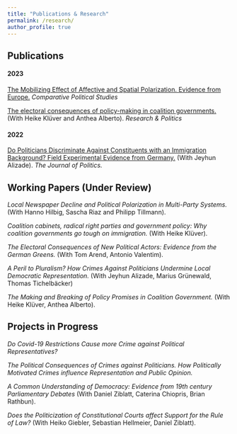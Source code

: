 ```yaml
---
title: "Publications & Research"
permalink: /research/
author_profile: true
---
```


## Publications

#### 2023

[The Mobilizing Effect of Affective and Spatial Polarization. Evidence from Europe.](https://doi.org/10.1177/00104140231194059)
*Comparative Political Studies*


[The electoral consequences of policy-making in coalition governments.](https://journals.sagepub.com/doi/10.1177/20531680231188266)
(With Heike Klüver and Anthea Alberto).
*Research & Politics*

#### 2022

[Do Politicians Discriminate Against Constituents with an Immigration Background? Field Experimental Evidence from Germany.](https://www.journals.uchicago.edu/doi/10.1086/716293)
(With Jeyhun Alizade).
*The Journal of Politics.* 
   

## Working Papers (Under Review)

*Local Newspaper Decline and Political Polarization in Multi-Party Systems.* (With Hanno Hilbig, Sascha Riaz and Philipp Tillmann).

*Coalition cabinets, radical right parties and government policy: Why coalition governments go tough on immigration.* (With Heike Klüver).

*The Electoral Consequences of New Political Actors: Evidence from the German Greens.* (With Tom Arend, Antonio Valentim).

*A Peril to Pluralism? How Crimes Against Politicians Undermine Local Democratic Representation.* (With Jeyhun Alizade, Marius Grünewald, Thomas Tichelbäcker)

*The Making and Breaking of Policy Promises in Coalition Government.* (With Heike Klüver, Anthea Alberto).


## Projects in Progress

*Do Covid-19 Restrictions Cause more Crime against Political Representatives?*

*The Political Consequences of Crimes against Politicians. How Politically Motivated Crimes influence Representation and Public Opinion.*

*A Common Understanding of Democracy: Evidence from 19th century Parliamentary Debates* (With Daniel Ziblatt, Caterina Chiopris, Brian Rathbun).

*Does the Politicization of Constitutional Courts affect Support for the Rule of Law?* (With Heiko Giebler, Sebastian Hellmeier, Daniel Ziblatt).

